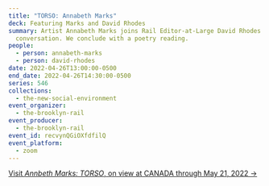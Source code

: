 ```yaml
---
title: "TORSO: Annabeth Marks"
deck: Featuring Marks and David Rhodes
summary: Artist Annabeth Marks joins Rail Editor-at-Large David Rhodes for a
  conversation. We conclude with a poetry reading.
people:
  - person: annabeth-marks
  - person: david-rhodes
date: 2022-04-26T13:00:00-0500
end_date: 2022-04-26T14:30:00-0500
series: 546
collections:
  - the-new-social-environment
event_organizer:
  - the-brooklyn-rail
event_producer:
  - the-brooklyn-rail
event_id: recvynQGiOXfdfilQ
event_platform:
  - zoom
---
```

[Visit *Annbeth Marks: TORSO*, on view at CANADA through May 21, 2022 →](https://www.canadanewyork.com/exhibitions/2022/torso/)